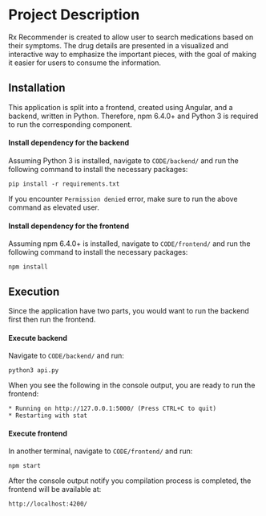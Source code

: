 # Project Description

Rx Recommender is created to allow user to search medications based on their symptoms. The drug details are presented in a visualized and interactive way to emphasize the important pieces, with the goal of making it easier for users to consume the information.

## Installation

This application is split into a frontend, created using Angular, and a backend, written in Python. Therefore, npm 6.4.0+ and Python 3 is required to run the corresponding component.

#### Install dependency for the backend

Assuming Python 3 is installed, navigate to `CODE/backend/` and run the following command to install the necessary packages:

```
pip install -r requirements.txt
```

If you encounter `Permission denied` error, make sure to run the above command as elevated user.

#### Install dependency for the frontend

Assuming npm 6.4.0+ is installed, navigate to `CODE/frontend/` and run the following command to install the necessary packages:

```
npm install
```

## Execution

Since the application have two parts, you would want to run the backend first then run the frontend.

#### Execute backend

Navigate to `CODE/backend/` and run:

```
python3 api.py
```

When you see the following in the console output, you are ready to run the frontend:

```
* Running on http://127.0.0.1:5000/ (Press CTRL+C to quit)
* Restarting with stat
```

#### Execute frontend

In another terminal, navigate to `CODE/frontend/` and run:

```
npm start
```

After the console output notify you compilation process is completed, the frontend will be available at:

```
http://localhost:4200/
```
